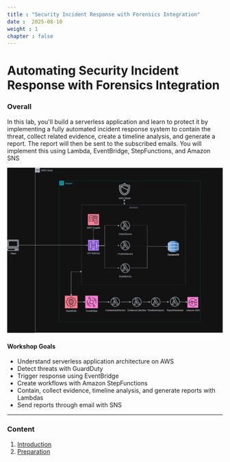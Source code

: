 ```yaml
---
title : "Security Incident Response with Forensics Integration"
date :  2025-08-10
weight : 1 
chapter : false
---
```

# Automating Security Incident Response with Forensics Integration

### Overall
 In this lab, you'll build a serverless application and learn to protect it by implementing a fully automated incident response system to contain the threat, collect related evidence, create a timeline analysis, and generate a report. The report will then be sent to the subscribed emails. You will implement this using Lambda, EventBridge, StepFunctions, and Amazon SNS

![System Architecture](/images/00/0001.png?featherlight=false&width=90pc) 

#### Workshop Goals

- Understand serverless application architecture on AWS
- Detect threats with GuardDuty
- Trigger response using EventBridge
- Create workflows with Amazon StepFunctions
- Contain, collect evidence, timeline analysis, and generate reports with Lambdas
- Send reports through email with SNS

---

### Content
 1. [Introduction](1-introduction/)
 2. [Preparation](2-prepare-environment/)

